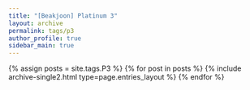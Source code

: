 ```yaml
---
title: "[Beakjoon] Platinum 3"
layout: archive
permalink: tags/p3
author_profile: true
sidebar_main: true
---
```


{% assign posts = site.tags.P3 %}
{% for post in posts %} 
    {% include archive-single2.html type=page.entries_layout %}
{% endfor %}
